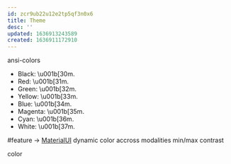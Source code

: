 ```yaml
---
id: zcr9ub22u12e2tp5qf3n0x6
title: Theme
desc: ''
updated: 1636913243589
created: 1636911172910
---
```



ansi-colors
* Black: \u001b[30m.
* Red: \u001b[31m.
* Green: \u001b[32m.
* Yellow: \u001b[33m.
* Blue: \u001b[34m.
* Magenta: \u001b[35m.
* Cyan: \u001b[36m.
* White: \u001b[37m.

#feature
-> [MaterialUI](https://material.io/design/color/the-color-system.html#color-usage-and-palettes) dynamic color accross modalities
min/max contrast

color
